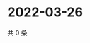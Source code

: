 # 2022-03-26

共 0 条

<!-- BEGIN WEIBO -->
<!-- 最后更新时间 Sat Mar 26 2022 23:00:59 GMT+0800 (China Standard Time) -->

<!-- END WEIBO -->
